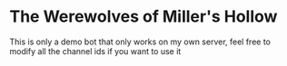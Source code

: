 # The Werewolves of Miller's Hollow 
This is only a demo bot that only works on my own server, feel free to modify all the channel ids if you want to use it
